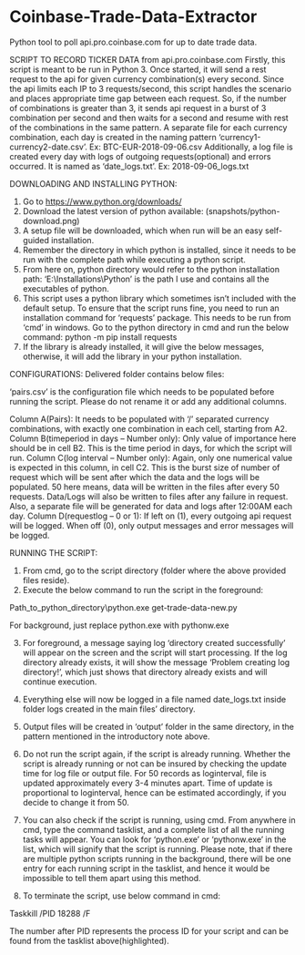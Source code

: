 # Coinbase-Trade-Data-Extractor
Python tool to poll api.pro.coinbase.com for up to date trade data.

SCRIPT TO RECORD TICKER DATA from api.pro.coinbase.com
Firstly, this script is meant to be run in Python 3. Once started, it will send a rest request to the api for given currency combination(s) every second. Since the api limits each IP to 3 requests/second, this script handles the scenario and places appropriate time gap between each request. So, if the number of combinations is greater than 3, it sends api request in a burst of 3 combination per second and then waits for a second and resume with rest of the combinations in the same pattern. A separate file for each currency combination, each day is created in the naming pattern ‘currency1-currency2-date.csv’.
	Ex: BTC-EUR-2018-09-06.csv
Additionally, a log file is created every day with logs of outgoing requests(optional) and errors occurred. It is named as ‘date_logs.txt’.
	Ex: 2018-09-06_logs.txt

DOWNLOADING AND INSTALLING PYTHON:
1.	Go to https://www.python.org/downloads/
2.	Download the latest version of python available:
 (snapshots/python-download.png)
3.	A setup file will be downloaded, which when run will be an easy self-guided installation.
4.	Remember the directory in which python is installed, since it needs to be run with the complete path while executing a python script.
5.	From here on, python directory would refer to the python installation path:
‘E:\Installations\Python’ is the path I use and contains all the executables of python.
6.	This script uses a python library which sometimes isn’t included with the default setup. To ensure that the script runs fine, you need to run an installation command for ‘requests’ package. This needs to be run from ‘cmd’ in windows. Go to the python directory in cmd and run the below command:
python -m pip install requests
7.	If the library is already installed, it will give the below messages, otherwise, it will add the library in your python installation.
 



CONFIGURATIONS:
Delivered folder contains below files:
 
 ‘pairs.csv’ is the configuration file which needs to be populated before running the script. Please do not rename it or add any additional columns.
 
Column A(Pairs):
It needs to be populated with ‘/’ separated currency combinations, with exactly one combination in each cell, starting from A2.
Column B(timeperiod in days – Number only):
Only value of importance here should be in cell B2. This is the time period in days, for which the script will run. 
Column C(log interval – Number only):
Again, only one numerical value is expected in this column, in cell C2. This is the burst size of number of request which will be sent after which the data and the logs will be populated. 50 here means, data will be written in the files after every 50 requests. Data/Logs will also be written to files after any failure in request. Also, a separate file will be generated for data and logs after 12:00AM each day.
Column D(requestlog – 0 or 1):
If left on (1), every outgoing api request will be logged. When off (0), only output messages and error messages will be logged.




RUNNING THE SCRIPT:
1.	From cmd, go to the script directory (folder where the above provided files reside).
2.	Execute the below command to run the script in the foreground:

Path_to_python_directory\python.exe get-trade-data-new.py

 

For background, just replace python.exe with pythonw.exe
 

3.	For foreground, a message saying log ‘directory created successfully’ will appear on the screen and the script will start processing. If the log directory already exists, it will show the message ‘Problem creating log directory!’, which just shows that directory already exists and will continue execution.
4.	Everything else will now be logged in a file named date_logs.txt inside folder logs created in the main files’ directory.
5.	Output files will be created in ‘output’ folder in the same directory, in the pattern mentioned in the introductory note above.
6.	Do not run the script again, if the script is already running. Whether the script is already running or not can be insured by checking the update time for log file or output file. For 50 records as loginterval, file is updated approximately every 3-4 minutes apart. Time of update is proportional to loginterval, hence can be estimated accordingly, if you decide to change it from 50.

 

7.	You can also check if the script is running, using cmd. From anywhere in cmd, type the command tasklist, and a complete list of all the running tasks will appear. You can look for ‘python.exe’ or ‘pythonw.exe’ in the list, which will signify that the script is running. Please note, that if there are multiple python scripts running in the background, there will be one entry for each running script in the tasklist, and hence it would be impossible to tell them apart using this method.

 

   

8.	To terminate the script, use below command in cmd:

Taskkill /PID 18288 /F

 

The number after PID represents the process ID for your script and can be found from the tasklist above(highlighted).

